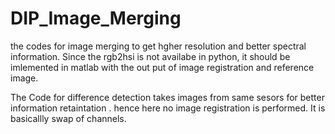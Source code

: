 # DIP_Image_Merging
the codes for image merging to get hgher resolution and better spectral information. 
Since the rgb2hsi is not availabe in python, it should be imlemented in matlab with the out put of image registration and reference image.

The Code for difference detection takes images from same sesors for better information retaintation .
hence here no image registration is performed.
It is basicallly swap of channels.
